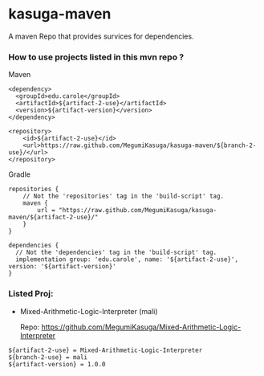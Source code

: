 # kasuga-maven
A maven Repo that provides survices for dependencies.

### How to use projects listed in this mvn repo ? 

Maven
```
<dependency>
  <groupId>edu.carole</groupId>
  <artifactId>${artifact-2-use}</artifactId>
  <version>${artifact-version}</version>
</dependency>

<repository>
    <id>${artifact-2-use}</id>
    <url>https://raw.github.com/MegumiKasuga/kasuga-maven/${branch-2-use}/</url>
</repository>
```

Gradle
```
repositories {
    // Not the 'repositories' tag in the 'build-script' tag.
    maven {
        url = "https://raw.github.com/MegumiKasuga/kasuga-maven/${artifact-2-use}/"
    }
}

dependencies {
  // Not the 'dependencies' tag in the 'build-script' tag.
  implementation group: 'edu.carole', name: '${artifact-2-use}', version: '${artifact-version}'
}
```

### Listed Proj:
  - Mixed-Arithmetic-Logic-Interpreter (mali)
    
    Repo: https://github.com/MegumiKasuga/Mixed-Arithmetic-Logic-Interpreter
```
${artifact-2-use} = Mixed-Arithmetic-Logic-Interpreter
${branch-2-use} = mali
${artifact-version} = 1.0.0
```
